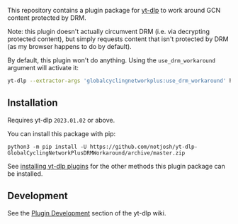 This repository contains a plugin package for [yt-dlp](https://github.com/yt-dlp/yt-dlp#readme) to work around GCN content protected by DRM.

Note: this plugin doesn't actually circumvent DRM (i.e. via decrypting protected content), but simply requests content that isn't protected by DRM (as my browser happens to do by default).

By default, this plugin won't do anything. Using the `use_drm_workaround` argument will activate it:

```sh
yt-dlp --extractor-args 'globalcyclingnetworkplus:use_drm_workaround' https://plus.globalcyclingnetwork.com/watch/...
```

## Installation

Requires yt-dlp `2023.01.02` or above.

You can install this package with pip:

```
python3 -m pip install -U https://github.com/notjosh/yt-dlp-GlobalCyclingNetworkPlusDRMWorkaround/archive/master.zip
```

See [installing yt-dlp plugins](https://github.com/yt-dlp/yt-dlp#installing-plugins) for the other methods this plugin package can be installed.

## Development

See the [Plugin Development](https://github.com/yt-dlp/yt-dlp/wiki/Plugin-Development) section of the yt-dlp wiki.
